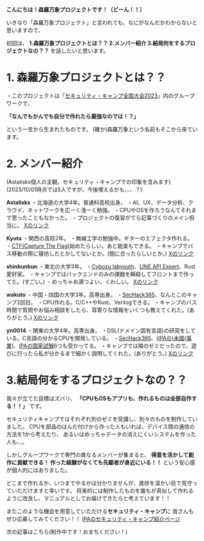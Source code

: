 **こんにちは！森羅万象プロジェクトです！（どーん！！）**

いきなり「森羅万象プロジェクト」と言われても、なにがなんだかわからないと思いますので、

初回は、
**1.森羅万象プロジェクトとは？？
2.メンバー紹介
3.結局何をするプロジェクトなの？？**
を話したいと思います。


# 1. 森羅万象プロジェクトとは？？
・このプロジェクトは「[セキュリティ・キャンプ全国大会2023](https://www.ipa.go.jp/jinzai/security-camp/about.html)」内のグループワークで、

**「なんでもかんでも自分で作れたら最強なのでは！？」**

という一言から生まれたものです。
(確か)森羅万象という名前もそこから来ています。


# 2. メンバー紹介
(Astalisks個人の主観、セキュリティ・キャンプでの印象を含みます)
(2023/10/01時点では5人ですが、今後増えるかも、、、？)

**Astalisks**
・北海道の大学4年。普通科高校出身。
・AI、UX、データ分析、クラウド、ネットワークを広ーく浅ーく勉強。
・CPUやOSを作ろうなんてそれまで思ったこともなかった。
・プロジェクトの復習がてら記事づくりのメイン担当に。
[Xのリンク](https://twitter.com/Astalisks_ITEVG)


**Kyuta**
・関西の高校2年。
・無線工学の勉強中。ギターのエフェクタ作れる。
・[CTF(Capture The Flag)](https://cybersecurity-jp.com/column/33780)始めたらしい。あと能楽もできる。
・キャンプでバス移動の際に寝坊したとかしてないとか。(間に合ったらしいとか。)
[Xのリンク](https://twitter.com/Ky00Ge)


**shinbunbun**
・東北の大学3年。
・[Cybozu labyouth](https://labs.cybozu.co.jp/youth.html)、[LINE API Expert](https://www.line-community.me/ja/apiexpert/request)、Rust愛好家。
・キャンプではバックエンドのみの課題を瞬殺してフロントまで作ってた。(すごい。)
・めっちゃお酒つよい、くわしい。
[Xのリンク](https://twitter.com/shinbunbun_)


**wakuto**
・中国・四国の大学3年。高専出身。
・[SecHack365](https://sechack365.nict.go.jp/)、なんとこのキャンプ2回目。
・CPU作れる。C/C++やRust、Verilogできる。
・キャンプのバス時間で質問やお悩み相談をしたら、耳寄りな情報をいくつも教えてくれた。(ありがとう。)
[Xのリンク](https://twitter.com/otukaw)

**yn0014**
・関東の大学4年。高専出身。
・DSL(ドメイン固有言語)の研究をしている。C言語の分かるCPUを開発している。
・[SecHack365](https://sechack365.nict.go.jp/)、[(IPAの)未踏(事業)](https://www.ipa.go.jp/jinzai/mitou/mitou2023/)、[IPAの国家試験](https://www.ipa.go.jp/shiken/kubun/list.html)6つも受かってる。
・キャンプでは隣のゼミだったので、遊びに行ったら私が分かるまで細かく説明してくれた。(ありがとう。)
[Xのリンク](https://twitter.com/yn0014)



# 3.結局何をするプロジェクトなの？？

我々が立てた目標はズバリ、
**「CPUもOSもアプリも、作れるものは全部自作する！！」**
です。

セキュリティキャンプではそれぞれ別のゼミを受講し、別々のものを制作していました。
CPUを部品のはんだ付けから作った人もいれば、デバイス間の通信の方法を1から考えたり、
あるいはめっちゃデータの消えにくいシステムを作った人も、、。

しかしグループワークで専門の異なるメンバーが集まると、
**得意を活かして創作に貢献できる！
作った経験がなくても先駆者が身近にいる！！**
という安心感が個人的にはありました。

どこまで作れるか、いつまでやるかは分かりませんが、進捗を温かい目で見守っていただけますと幸いです。
将来的には制作したものを誰もが真似して作れるように改良し、マニュアルとしてお届けできたらと考えています！！

またこのような機会を用意していただける**セキュリティ・キャンプ**に
皆さんもぜひ応募してみてください！！
[IPAのセキュリティ・キャンプ紹介ページ](https://www.ipa.go.jp/jinzai/security-camp/about.html)


次の記事はこちら(制作中です！おまちください！)

